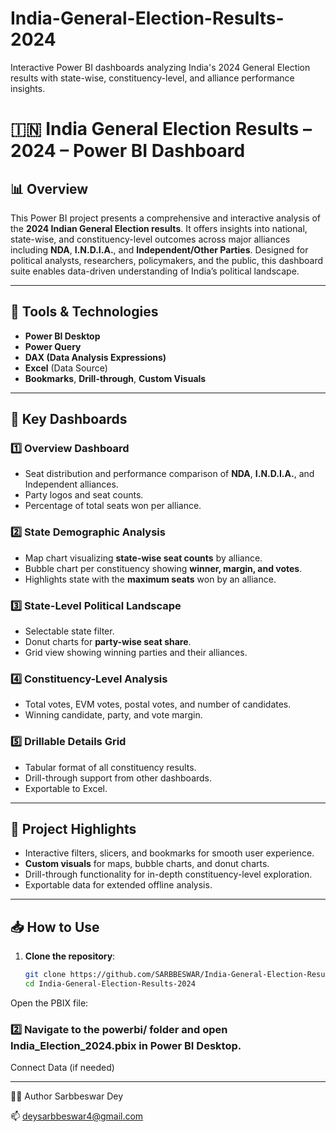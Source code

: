 # India-General-Election-Results-2024
Interactive Power BI dashboards analyzing India's 2024 General Election results with state-wise, constituency-level, and alliance performance insights.
# 🇮🇳 India General Election Results – 2024 – Power BI Dashboard

## 📊 Overview

This Power BI project presents a comprehensive and interactive analysis of the **2024 Indian General Election results**. It offers insights into national, state-wise, and constituency-level outcomes across major alliances including **NDA**, **I.N.D.I.A.**, and **Independent/Other Parties**. Designed for political analysts, researchers, policymakers, and the public, this dashboard suite enables data-driven understanding of India’s political landscape.


---

## 🧰 Tools & Technologies

- **Power BI Desktop**
- **Power Query**
- **DAX (Data Analysis Expressions)**
- **Excel** (Data Source)
- **Bookmarks**, **Drill-through**, **Custom Visuals**

---

## 📌 Key Dashboards

### 1️⃣ Overview Dashboard
- Seat distribution and performance comparison of **NDA**, **I.N.D.I.A.**, and Independent alliances.
- Party logos and seat counts.
- Percentage of total seats won per alliance.

### 2️⃣ State Demographic Analysis
- Map chart visualizing **state-wise seat counts** by alliance.
- Bubble chart per constituency showing **winner, margin, and votes**.
- Highlights state with the **maximum seats** won by an alliance.

### 3️⃣ State-Level Political Landscape
- Selectable state filter.
- Donut charts for **party-wise seat share**.
- Grid view showing winning parties and their alliances.

### 4️⃣ Constituency-Level Analysis
- Total votes, EVM votes, postal votes, and number of candidates.
- Winning candidate, party, and vote margin.

### 5️⃣ Drillable Details Grid
- Tabular format of all constituency results.
- Drill-through support from other dashboards.
- Exportable to Excel.

---

## 🎯 Project Highlights

- Interactive filters, slicers, and bookmarks for smooth user experience.
- **Custom visuals** for maps, bubble charts, and donut charts.
- Drill-through functionality for in-depth constituency-level exploration.
- Exportable data for extended offline analysis.

---

## 📥 How to Use

1. **Clone the repository**:
   ```bash
   git clone https://github.com/SARBBESWAR/India-General-Election-Results-2024.git
   cd India-General-Election-Results-2024
  Open the PBIX file:

### 2️⃣ Navigate to the powerbi/ folder and open India_Election_2024.pbix in Power BI Desktop.

Connect Data (if needed)

---


👨‍💻 Author
Sarbbeswar Dey

📫 deysarbbeswar4@gmail.com



